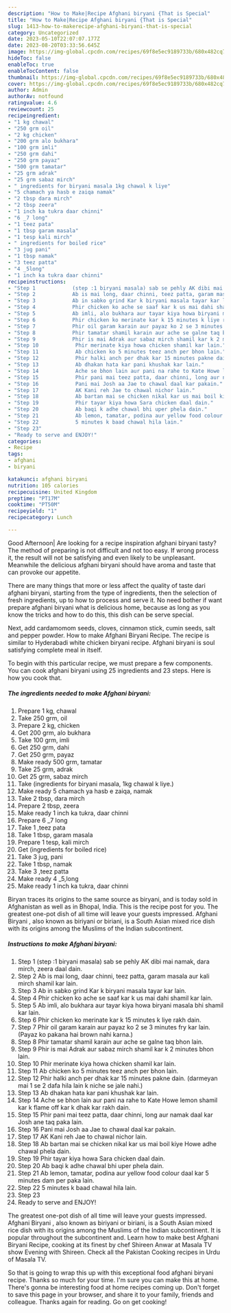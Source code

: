 ```yaml
---
description: "How to Make|Recipe Afghani biryani {That is Special"
title: "How to Make|Recipe Afghani biryani {That is Special"
slug: 1413-how-to-makerecipe-afghani-biryani-that-is-special
category: Uncategorized
date: 2023-05-10T22:07:07.177Z
date: 2023-08-20T03:33:56.645Z
image: https://img-global.cpcdn.com/recipes/69f8e5ec9189733b/680x482cq70/afghani-biryani-recipe-main-photo.jpg
hideToc: false
enableToc: true
enableTocContent: false
thumbnail: https://img-global.cpcdn.com/recipes/69f8e5ec9189733b/680x482cq70/afghani-biryani-recipe-main-photo.jpg
cover: https://img-global.cpcdn.com/recipes/69f8e5ec9189733b/680x482cq70/afghani-biryani-recipe-main-photo.jpg
author: Admin
authorAv: notfound
ratingvalue: 4.6
reviewcount: 25
recipeingredient:
- "1 kg chawal"
- "250 grm oil"
- "2 kg chicken"
- "200 grm alo bukhara"
- "100 grm imli"
- "250 grm dahi"
- "250 grm payaz"
- "500 grm tamatar"
- "25 grm adrak"
- "25 grm sabaz mirch"
- " ingredients for biryani masala 1kg chawal k liye"
- "5 chamach ya hasb e zaiqa namak"
- "2 tbsp dara mirch"
- "2 tbsp zeera"
- "1 inch ka tukra daar chinni"
- "6 _7 long"
- "1 teez pata"
- "1 tbsp garam masala"
- "1 tesp kali mirch"
- " ingredients for boiled rice"
- "3 jug pani"
- "1 tbsp namak"
- "3 teez patta"
- "4 _5long"
- "1 inch ka tukra daar chinni"
recipeinstructions:
- "Step 1            (step :1 biryani masala) sab se pehly AK dibi mai namak, dara mirch, zeera daal dain."
- "Step 2            Ab is mai long, daar chinni, teez patta, garam masala aur kali mirch shamil kar lain."
- "Step 3            Ab in sabko grind Kar k biryani masala tayar kar lain."
- "Step 4            Phir chicken ko ache se saaf kar k us mai dahi shamil kar lain."
- "Step 5            Ab imli, alo bukhara aur tayar kiya howa biryani masala bhi shamil kar lain."
- "Step 6            Phir chicken ko merinate kar k 15 minutes k liye rakh dain."
- "Step 7            Phir oil garam karain aur payaz ko 2 se 3 minutes fry kar lain.(Payaz ko pakana hai brown nahi karna.)"
- "Step 8            Phir tamatar shamil karain aur ache se galne taq bhon lain."
- "Step 9            Phir is mai Adrak aur sabaz mirch shamil kar k 2 minutes bhon lain."
- "Step 10            Phir merinate kiya howa chicken shamil kar lain."
- "Step 11            Ab chicken ko 5 minutes teez anch per bhon lain."
- "Step 12            Phir halki anch per dhak kar 15 minutes pakne dain. (darmeyan mai 1 se 2 dafa hila lain k niche se jale nahi.)"
- "Step 13            Ab dhakan hata kar pani khushak kar lain."
- "Step 14            Ache se bhon lain aur pani na rahe to Kate Howe lemon shamil kar k flame off kar k dhak kar rakh dain."
- "Step 15            Phir pani mai teez patta, daar chinni, long aur namak daal kar Josh ane taq paka lain."
- "Step 16            Pani mai Josh aa Jae to chawal daal kar pakain."
- "Step 17            AK Kani reh Jae to chawal nichor lain."
- "Step 18            Ab bartan mai se chicken nikal kar us mai boil kiye Howe adhe chawal phela dain."
- "Step 19            Phir tayar kiya howa Sara chicken daal dain."
- "Step 20            Ab baqi k adhe chawal bhi uper phela dain."
- "Step 21            Ab lemon, tamatar, podina aur yellow food colour daal kar 5 minutes dam per paka lain."
- "Step 22            5 minutes k baad chawal hila lain."
- "Step 23"
- "Ready to serve and ENJOY!"
categories:
- Recipe
tags:
- afghani
- biryani

katakunci: afghani biryani 
nutrition: 105 calories
recipecuisine: United Kingdom
preptime: "PT17M"
cooktime: "PT50M"
recipeyield: "1"
recipecategory: Lunch

---
```



Good Afternoon| Are looking for a recipe inspiration afghani biryani tasty? The method of preparing is not difficult and not too easy. If wrong process it, the result will not be satisfying and even likely to be unpleasant. Meanwhile the delicious afghani biryani should have aroma and taste that can provoke our appetite.






There are many things that more or less affect the quality of taste dari afghani biryani, starting from the type of ingredients, then the selection of fresh ingredients, up to how to process and serve it. No need bother if want prepare afghani biryani what is delicious home, because as long as you know the tricks and how to do this, this dish can be serve  special.


Next, add cardamomom seeds, cloves, cinnamon stick, cumin seeds, salt and pepper powder. How to make Afghani Biryani Recipe. The recipe is similar to Hyderabadi white chicken biryani recipe. Afghani biryani is soul satisfying complete meal in itself.


To begin with this particular recipe, we must prepare a few components. You can cook afghani biryani using 25 ingredients and 23 steps. Here is how you cook that.

<!--inarticleads1-->

##### The ingredients needed to make Afghani biryani:

1. Prepare 1 kg, chawal
1. Take 250 grm, oil
1. Prepare 2 kg, chicken
1. Get 200 grm, alo bukhara
1. Take 100 grm, imli
1. Get 250 grm, dahi
1. Get 250 grm, payaz
1. Make ready 500 grm, tamatar
1. Take 25 grm, adrak
1. Get 25 grm, sabaz mirch
1. Take  (ingredients for biryani masala, 1kg chawal k liye.)
1. Make ready 5 chamach ya hasb e zaiqa, namak
1. Take 2 tbsp, dara mirch
1. Prepare 2 tbsp, zeera
1. Make ready 1 inch ka tukra, daar chinni
1. Prepare 6 _7 long
1. Take 1 ,teez pata
1. Take 1 tbsp, garam masala
1. Prepare 1 tesp, kali mirch
1. Get  (ingredients for boiled rice)
1. Take 3 jug, pani
1. Take 1 tbsp, namak
1. Take 3 ,teez patta
1. Make ready 4 _5,long
1. Make ready 1 inch ka tukra, daar chinni


Biryan traces its origins to the same source as biryani, and is today sold in Afghanistan as well as in Bhopal, India. This is the recipe post for you. The greatest one-pot dish of all time will leave your guests impressed. Afghani Biryani , also known as biriyani or biriani, is a South Asian mixed rice dish with its origins among the Muslims of the Indian subcontinent. 

<!--inarticleads2-->

##### Instructions to make Afghani biryani:

1. Step 1            (step :1 biryani masala) sab se pehly AK dibi mai namak, dara mirch, zeera daal dain.
1. Step 2            Ab is mai long, daar chinni, teez patta, garam masala aur kali mirch shamil kar lain.
1. Step 3            Ab in sabko grind Kar k biryani masala tayar kar lain.
1. Step 4            Phir chicken ko ache se saaf kar k us mai dahi shamil kar lain.
1. Step 5            Ab imli, alo bukhara aur tayar kiya howa biryani masala bhi shamil kar lain.
1. Step 6            Phir chicken ko merinate kar k 15 minutes k liye rakh dain.
1. Step 7            Phir oil garam karain aur payaz ko 2 se 3 minutes fry kar lain.(Payaz ko pakana hai brown nahi karna.)
1. Step 8            Phir tamatar shamil karain aur ache se galne taq bhon lain.
1. Step 9            Phir is mai Adrak aur sabaz mirch shamil kar k 2 minutes bhon lain.
1. Step 10            Phir merinate kiya howa chicken shamil kar lain.
1. Step 11            Ab chicken ko 5 minutes teez anch per bhon lain.
1. Step 12            Phir halki anch per dhak kar 15 minutes pakne dain. (darmeyan mai 1 se 2 dafa hila lain k niche se jale nahi.)
1. Step 13            Ab dhakan hata kar pani khushak kar lain.
1. Step 14            Ache se bhon lain aur pani na rahe to Kate Howe lemon shamil kar k flame off kar k dhak kar rakh dain.
1. Step 15            Phir pani mai teez patta, daar chinni, long aur namak daal kar Josh ane taq paka lain.
1. Step 16            Pani mai Josh aa Jae to chawal daal kar pakain.
1. Step 17            AK Kani reh Jae to chawal nichor lain.
1. Step 18            Ab bartan mai se chicken nikal kar us mai boil kiye Howe adhe chawal phela dain.
1. Step 19            Phir tayar kiya howa Sara chicken daal dain.
1. Step 20            Ab baqi k adhe chawal bhi uper phela dain.
1. Step 21            Ab lemon, tamatar, podina aur yellow food colour daal kar 5 minutes dam per paka lain.
1. Step 22            5 minutes k baad chawal hila lain.
1. Step 23
1. Ready to serve and ENJOY!

The greatest one-pot dish of all time will leave your guests impressed. Afghani Biryani , also known as biriyani or biriani, is a South Asian mixed rice dish with its origins among the Muslims of the Indian subcontinent. It is popular throughout the subcontinent and. Learn how to make best Afghani Biryani Recipe, cooking at its finest by chef Shireen Anwar at Masala TV show Evening with Shireen. Check all the Pakistan Cooking recipes in Urdu of Masala TV. 

So that is going to wrap this up with this exceptional food afghani biryani recipe. Thanks so much for your time. I'm sure you can make this at home. There's gonna be interesting food at home recipes coming up. Don't forget to save this page in your browser, and share it to your family, friends and colleague. Thanks again for reading. Go on get cooking!
